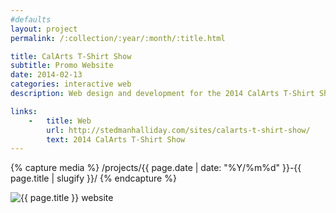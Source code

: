 ```yaml
---
#defaults
layout: project
permalink: /:collection/:year/:month/:title.html

title: CalArts T-Shirt Show
subtitle: Promo Website
date: 2014-02-13
categories: interactive web
description: Web design and development for the 2014 CalArts T-Shirt Show (collaboration with [Brian Thompsen](http://www.brianthompsen.com/)). The show is an annual student fundraiser that invites current students, alumni, and faculty of the CalArts Graphic Design program to design t-shirts and tote bags which are then screen printed en masse and sold to the institute. The web page catalogs all designs and designers for the year and aesthetically builds on other collateral used to brand the event.

links:
    -   title: Web
        url: http://stedmanhalliday.com/sites/calarts-t-shirt-show/
        text: 2014 CalArts T-Shirt Show
---
```


<!-- set project media path -->
{% capture media %}
    /projects/{{ page.date | date: "%Y/%m%d" }}-{{ page.title | slugify }}/
{% endcapture %}
<!-- end -->

<!-- media -->
<img class="span8" src="{{media|strip}}calarts-tee-show.png" alt="{{ page.title }} website">
